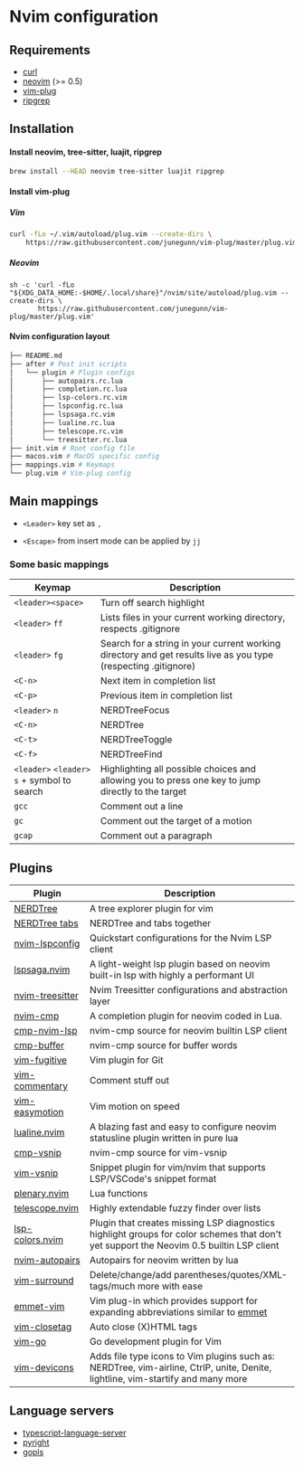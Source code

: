 # Nvim configuration

## Requirements
- [curl]()
- [neovim](https://github.com/neovim/neovim) (>= 0.5)
- [vim-plug](https://github.com/junegunn/vim-plug)
- [ripgrep](https://github.com/BurntSushi/ripgrep)

## Installation

#### Install neovim, tree-sitter, luajit, ripgrep

```bash
brew install --HEAD neovim tree-sitter luajit ripgrep
```

#### Install vim-plug

##### Vim
```bash
curl -fLo ~/.vim/autoload/plug.vim --create-dirs \
    https://raw.githubusercontent.com/junegunn/vim-plug/master/plug.vim
```
##### Neovim
```
sh -c 'curl -fLo "${XDG_DATA_HOME:-$HOME/.local/share}"/nvim/site/autoload/plug.vim --create-dirs \
       https://raw.githubusercontent.com/junegunn/vim-plug/master/plug.vim'
```

#### Nvim configuration layout
```bash
├── README.md
├── after # Post init scripts
│   └── plugin # Plugin configs
│       ├── autopairs.rc.lua
│       ├── completion.rc.lua
│       ├── lsp-colors.rc.vim
│       ├── lspconfig.rc.lua
│       ├── lspsaga.rc.vim
│       ├── lualine.rc.lua
│       ├── telescope.rc.vim
│       └── treesitter.rc.lua
├── init.vim # Root config file
├── macos.vim # MacOS specific config
├── mappings.vim # Keymaps
└── plug.vim # Vim-plug config
```



## Main mappings

- `<Leader>` key set as `,`

- `<Escape>` from insert mode can be applied by `jj`

### Some basic mappings

| Keymap                                       | Description                                                  |
| -------------------------------------------- | ------------------------------------------------------------ |
| `<leader><space>`                            | Turn off search highlight                                    |
| `<leader>` `ff`                              | Lists files in your current working directory, respects .gitignore |
| `<leader>` `fg`                              | Search for a string in your current working directory and get results live as you type (respecting .gitignore) |
| `<C-n>`                                      | Next item in completion list                                 |
| `<C-p>`                                      | Previous item in completion list                             |
| `<leader>` `n`                               | NERDTreeFocus                                                |
| `<C-n>`                                      | NERDTree                                                     |
| `<C-t>`                                      | NERDTreeToggle                                               |
| `<C-f>`                                      | NERDTreeFind                                                 |
| `<leader>` `<leader>` `s` + symbol to search | Highlighting all possible choices and allowing you to press one key to jump directly to the target |
| `gcc`                                        | Comment out a line                                           |
| `gc`                                         | Comment out the target of a motion                           |
| `gcap`                                       | Comment out a paragraph                                      |



## Plugins

| Plugin                                                       | Description                                                  |
| ------------------------------------------------------------ | ------------------------------------------------------------ |
| [NERDTree](https://github.com/preservim/nerdtree)            | A tree explorer plugin for vim                               |
| [NERDTree tabs](https://github.com/jistr/vim-nerdtree-tabs)  | NERDTree and tabs together                                   |
| [nvim-lspconfig](https://github.com/neovim/nvim-lspconfig)   | Quickstart configurations for the Nvim LSP client            |
| [lspsaga.nvim](https://github.com/glepnir/lspsaga.nvim)      | A light-weight lsp plugin based on neovim built-in lsp with highly a performant UI |
| [nvim-treesitter](https://github.com/nvim-treesitter/nvim-treesitter) | Nvim Treesitter configurations and abstraction layer         |
| [nvim-cmp](https://github.com/hrsh7th/nvim-cmp)              | A completion plugin for neovim coded in Lua.                 |
| [cmp-nvim-lsp](https://github.com/hrsh7th/cmp-nvim-lsp)      | nvim-cmp source for neovim builtin LSP client                |
| [cmp-buffer](https://github.com/hrsh7th/cmp-buffer)          | nvim-cmp source for buffer words                             |
| [vim-fugitive](https://github.com/tpope/vim-fugitive)        | Vim plugin for Git                                           |
| [vim-commentary](https://github.com/tpope/vim-commentary)    | Comment stuff out                                            |
| [vim-easymotion](https://github.com/easymotion/vim-easymotion) | Vim motion on speed                                          |
| [lualine.nvim](https://github.com/hoob3rt/lualine.nvim)      | A blazing fast and easy to configure neovim statusline plugin written in pure lua |
| [cmp-vsnip](https://github.com/hrsh7th/cmp-vsnip)            | nvim-cmp source for vim-vsnip                                |
| [vim-vsnip](https://github.com/hrsh7th/vim-vsnip)            | Snippet plugin for vim/nvim that supports LSP/VSCode's snippet format |
| [plenary.nvim](https://github.com/nvim-lua/plenary.nvim)     | Lua functions                                                |
| [telescope.nvim](https://github.com/nvim-telescope/telescope.nvim) | Highly extendable fuzzy finder over lists                    |
| [lsp-colors.nvim](https://github.com/folke/lsp-colors.nvim)  | Plugin that creates missing LSP diagnostics highlight groups for color schemes that don't yet support the Neovim 0.5 builtin LSP client |
| [nvim-autopairs](https://github.com/windwp/nvim-autopairs)   | Autopairs for neovim written by lua                          |
| [vim-surround](https://github.com/tpope/vim-surround)        | Delete/change/add parentheses/quotes/XML-tags/much more with ease |
| [emmet-vim](https://github.com/mattn/emmet-vim)              | Vim plug-in which provides support for expanding abbreviations similar to [emmet](http://emmet.io/) |
| [vim-closetag](https://github.com/alvan/vim-closetag)        | Auto close (X)HTML tags                                      |
| [vim-go](https://github.com/fatih/vim-go)                    | Go development plugin for Vim                                |
| [vim-devicons](https://github.com/ryanoasis/vim-devicons)    | Adds file type icons to Vim plugins such as: NERDTree, vim-airline, CtrlP, unite, Denite, lightline, vim-startify and many more |



## Language servers

- [typescript-language-server](https://github.com/typescript-language-server/typescript-language-server)
- [pyright](https://github.com/microsoft/pyright)
- [gopls](https://github.com/golang/tools/tree/master/gopls)

